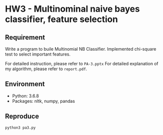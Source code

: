 # HW3 - Multinominal naive bayes classifier, feature selection

## Requirement
Write a program to buile Multinomial NB Classifier. Implemented chi-square test to select important features.

For detailed instruction, please refer to `PA-3.pptx`
For detailed explanation of my algorithm, please refer to `report.pdf`.

## Environment
- Python: 3.6.8
- Packages: nltk, numpy, pandas

## Reproduce
```bash
python3 pa3.py
```